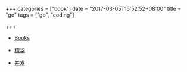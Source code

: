 +++
categories = ["book"]
date = "2017-03-05T15:52:52+08:00"
title = "go"
tags = ["go", "coding"]

+++

+ [Books](https://github.com/dariubs/GoBooks)

+ [精华](http://go-bootstrap.io/)

+ [并发](http://www.nada.kth.se/~snilsson/concurrency/)